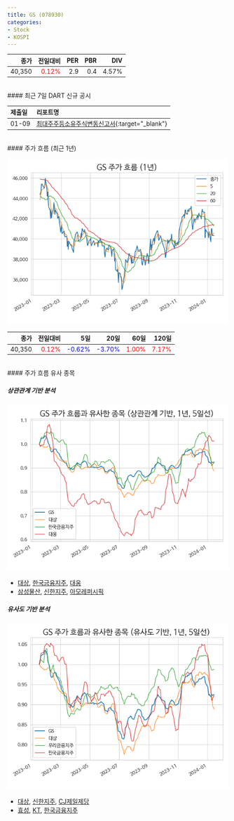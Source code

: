 ```yaml
---
title: GS (078930)
categories:
- Stock
- KOSPI
---
```


|종가|전일대비|PER|PBR|DIV|
|---:|-------:|--:|--:|--:|
|40,350|<span style="color: red">0.12%</span>|2.9|0.4|4.57%|

<!-- more -->

<br>
#### 최근 7일 DART 신규 공시


|제출일|리포트명|
|:-----|:-------|
|01-09|[최대주주등소유주식변동신고서](https://dart.fss.or.kr/dsaf001/main.do?rcpNo=20240109800274){:target="_blank"}|

<br>
#### 주가 흐름 (최근 1년)

![078930](/assets/images/stock/078930.png)

|종가|전일대비|5일|20일|60일|120일|
|---:|-------:|--:|---:|---:|----:|
|40,350|<span style="color: red">0.12%</span>|<span style="color: blue">-0.62%</span>|<span style="color: blue">-3.70%</span>|<span style="color: red">1.00%</span>|<span style="color: red">7.17%</span>|

<br>
#### 주가 흐름 유사 종목

##### 상관관계 기반 분석

![078930](/assets/images/stock/078930_corr.png)
- [대상](/001680/), [한국금융지주](/071050/), [대웅](/003090/)
- [삼성물산](/028260/), [신한지주](/055550/), [아모레퍼시픽](/090430/)

##### 유사도 기반 분석

![078930](/assets/images/stock/078930_sim.png)
- [대상](/001680/), [신한지주](/055550/), [CJ제일제당](/097950/)
- [효성](/004800/), [KT](/030200/), [한국금융지주](/071050/)
